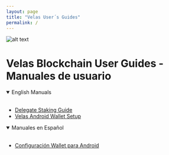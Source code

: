```yaml
---
layout: page
title: "Velas User´s Guides"
permalink: /
---
```


![alt text](https://github.com/dexempower/dexempower.github.io-velas/blob/main/assets/logos/LogoLettersmdpi.png?raw=true)

# Velas Blockchain User Guides - Manuales de usuario

<details open>
<summary>English Manuals</summary>
<br>
  
-   [Delegate Staking Guide](https://dexempower.github.io/dexempower.github.io-velas/guides/delegate-staking/2020/11/20/velas-staking-guide)
-   [Velas Android Wallet Setup](https://dexempower.github.io/dexempower.github.io-velas/guides/delegate-staking/2020/11/20/velas-staking-guide)

  
</details>

<details open>
<summary>Manuales en Español</summary>
<br>
  
-   [Configuración Wallet para Android](https://dexempower.github.io/dexempower.github.io-velas/guides/delegate-staking/2020/11/20/velas-staking-guide)

  
</details>
